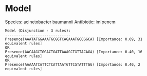 
# Model

Species: acinetobacter baumannii
Antibiotic: imipenem

```
Model (Disjunction - 3 rules):
------------------------------
Presence(AAATATGGAAATGCGGTCAGAAATGCCGGCA) [Importance: 0.69, 31 equivalent rules]
OR
Presence(AACAAGCTGGACTGATTAAAGCTGTTACAGA) [Importance: 0.40, 16 equivalent rules]
OR
Presence(AAAAATCATTCTCATTAATGTTCGTATTTGG) [Importance: 0.40, 2 equivalent rules]

```


